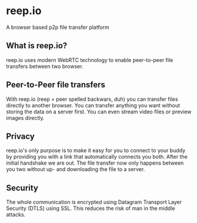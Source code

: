 reep.io
=======
A browser based p2p file transfer platform

What is reep.io?
---
reep.io uses modern WebRTC technology to enable peer-to-peer file transfers between two browser.

Peer-to-Peer file transfers
---
With reep.io (reep = peer spelled backwars, duh) you can transfer files directly to another browser. You can transfer anything you want without storing the data on a server first. You can even stream video files or preview images directly. 

Privacy
---
reep.io's only purpose is to make it easy for you to connect to your buddy by providing you with a link that automatically connects you both. After the initial handshake we are out. The file transfer now only happens between you two without up- and downloading the file to a server.

Security
---
The whole communication is encrypted using Datagram Transport Layer Security (DTLS) using SSL. This reduces the risk of man in the middle attacks.
